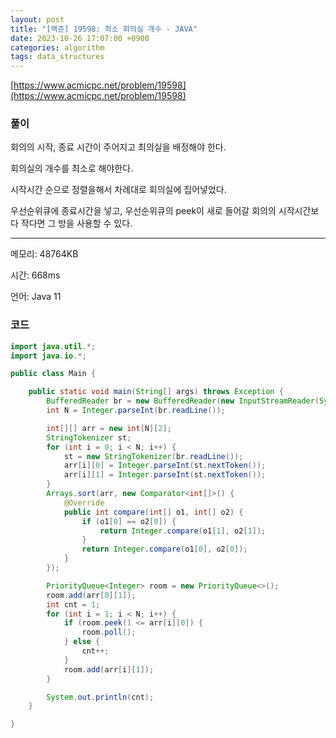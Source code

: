 ```yaml
---
layout: post
title: "[백준] 19598: 최소 회의실 개수 - JAVA"
date: 2023-10-26 17:07:00 +0900
categories: algorithm
tags: data_structures
---
```


[https://www.acmicpc.net/problem/19598](https://www.acmicpc.net/problem/19598)

### 풀이

회의의 시작, 종료 시간이 주어지고 최의실을 배정해야 한다.

회의실의 개수를 최소로 해야한다.

시작시간 순으로 정렬을해서 차례대로 회의실에 집어넣었다.

우선순위큐에 종료시간을 넣고, 우선순위큐의 peek이 새로 들어갈 회의의 시작시간보다 작다면 그 방을 사용할 수 있다.

---

메모리: 48764KB

시간: 668ms

언어: Java 11

### 코드

```java
import java.util.*;
import java.io.*;

public class Main {

    public static void main(String[] args) throws Exception {
        BufferedReader br = new BufferedReader(new InputStreamReader(System.in));
        int N = Integer.parseInt(br.readLine());

        int[][] arr = new int[N][2];
        StringTokenizer st;
        for (int i = 0; i < N; i++) {
            st = new StringTokenizer(br.readLine());
            arr[i][0] = Integer.parseInt(st.nextToken());
            arr[i][1] = Integer.parseInt(st.nextToken());
        }
        Arrays.sort(arr, new Comparator<int[]>() {
            @Override
            public int compare(int[] o1, int[] o2) {
                if (o1[0] == o2[0]) {
                    return Integer.compare(o1[1], o2[1]);
                }
                return Integer.compare(o1[0], o2[0]);
            }
        });

        PriorityQueue<Integer> room = new PriorityQueue<>();
        room.add(arr[0][1]);
        int cnt = 1;
        for (int i = 1; i < N; i++) {
            if (room.peek() <= arr[i][0]) {
                room.poll();
            } else {
                cnt++;
            }
            room.add(arr[i][1]);
        }

        System.out.println(cnt);
    }

}
```
